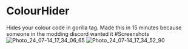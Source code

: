 # ColourHider
Hides your colour code in gorilla tag. Made this in 15 minutes because someone in the modding discord wanted it
#Screenshots
![Photo_24_07-14_17_34_06_65](https://github.com/user-attachments/assets/01553616-2edb-4bd3-a7ae-56fbcb7ee4a0)
![Photo_24_07-14_17_34_52_90](https://github.com/user-attachments/assets/a82e487f-8dea-4fc1-9ed1-948716af0214)

